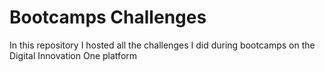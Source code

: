 # Bootcamps Challenges

In this repository I hosted all the challenges I did during bootcamps on the Digital Innovation One platform

